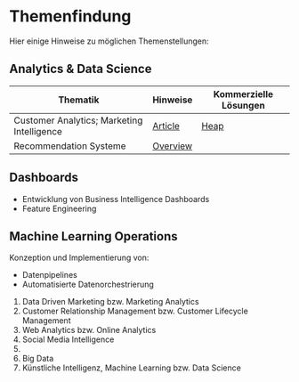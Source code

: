 # Themenfindung

Hier einige Hinweise zu möglichen Themenstellungen:


## Analytics & Data Science


Thematik | Hinweise | Kommerzielle Lösungen
-- | -- | ---
Customer Analytics; Marketing Intelligence | [Article](https://drive.google.com/file/d/1TnFnnbwrxJU4PBBVeR5_aA-NM80s2_Hk/view?usp=drivesdk) | [Heap](https://heap.io/solutions/conversion-rate-optimization)
Recommendation Systeme |[Overview](https://kirenz.github.io/recommender/docs/intro.html) |





## Dashboards

- Entwicklung von Business Intelligence Dashboards
- Feature Engineering

## 


## Machine Learning Operations

Konzeption und Implementierung von:

- Datenpipelines
- Automatisierte Datenorchestrierung 



1) Data Driven Marketing bzw. Marketing Analytics
2) Customer Relationship Management bzw. Customer Lifecycle Management
3) Web Analytics bzw. Online Analytics
4) Social Media Intelligence
5) 
6) Big Data
8) Künstliche Intelligenz, Machine Learning bzw. Data Science
